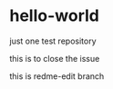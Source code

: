 hello-world
===========

just one test repository

this is to close the issue

this is redme-edit branch
